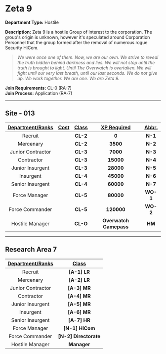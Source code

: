# Zeta 9

**Department Type:** Hostile

**Description:** Zeta 9 is a hostile Group of Interest to the corporation. The group's origin is unknown, however it's speculated around Corporation Personnel that the group formed after the removal of numerous rogue Security HiCom.

> *We were once one of them. Now, we are our own. We strive to reveal the truth hidden behind darkness and lies. We will not stop until the truth is brought to light. Until The Overwatch is overtaken. We will fight until our very last breath, until our last seconds. We do not give up. We work together. We are one. We are Zeta 9.*

**Join Requirements:** CL-0 (RA-7)  
**Join Process:** Application (RA-7)

---

## Site - 013

| **<ins>Department/Ranks</ins>** | **<ins>Cost</ins>** | **<ins>Class</ins>** | **<ins>XP Required</ins>** | **<ins>Abbr.</ins>** |
|:---:|:---:|:---:|:---:|:---:|
| Recruit |  | **CL-2** | **0** | **N-1** |
| Mercenary |  | **CL-2** | **3500** | **N-2** |
| Junior Contractor |  | **CL-3** | **7000** | **N-3** |
| Contractor |  | **CL-3** | **15000** | **N-4** |
| Junior Insurgent |  | **CL-3** | **28000** | **N-5** |
| Insurgent |  | **CL-4** | **45000** | **N-6** |
| Senior Insurgent |  | **CL-4** | **60000** | **N-7** |
| Force Manager |  | **CL-5** | **80000** | **WO-1** |
| Force Commander |  | **CL-5** | **120000** | **WO-2** |
| Hostile Manager |  | **CL-O** | **Overwatch Gamepass** | **HM** |

---

## Research Area 7
| **<ins>Department/Ranks</ins>** | **<ins>Class</ins>** |
|:---:|:---:|
| Recruit | **[A-1] LR** |
| Mercenary | **[A-2] LR** |
| Junior Contractor | **[A-3] MR** |
| Contractor | **[A-4] MR** |
| Junior Insurgent | **[A-5] MR** |
| Insurgent | **[A-6] MR** |
| Senior Insurgent | **[A-7] HR** |
| Force Manager | **[N-1] HiCom** |
| Force Commander | **[N-2] Directorate** |
| Hostile Manager | **Manager** |
